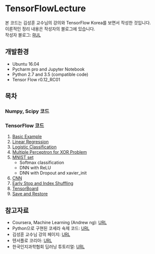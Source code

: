 # TensorFlowLecture

본 코드는 김성훈 교수님의 강의와 TensorFlow Korea를 보면서 작성한 것입니다.  
이론적인 정리 내용은 작성자의 블로그에 있습니다.  
작성자 블로그: [RUL](http://goodtogreate.tistory.com/category/Data%20Science/TensorFlow%20%28python%29)  


## 개발환경 ##

- Ubuntu 16.04
- Pycharm pro and Jupyter Notebook
- Python 2.7 and 3.5 (compatible code)
- Tensor Flow r0.12_RC01

## 목차 ##
### Numpy, Scipy 코드 ###


### TensorFlow 코드 ###

1. [Basic Example](https://github.com/leejaymin/TensorFlowLecture/tree/master/0.Basic)
1. [Linear Regression](https://github.com/leejaymin/TensorFlowLecture/tree/master/1.Linear%20Regression)
1. [Logistic Classification](https://github.com/leejaymin/TensorFlowLecture/tree/master/2.Logistic%20Classification)
1. [Multiple Perceptron for XOR Problem](https://github.com/leejaymin/TensorFlowLecture/tree/master/3.XOR)
1. [MNIST set](https://github.com/leejaymin/TensorFlowLecture/tree/master/4.MNIST)
    - Softmax classification
    - DNN with ReLU
    - DNN with Dropout and xavier_init
1. [CNN](https://github.com/leejaymin/TensorFlowLecture/tree/master/5.CNN)
1. [Early Stop and Index Shuffling](https://github.com/leejaymin/TensorFlowLecture/tree/master/6.Early%20Stop%20and%20Index%20Shuffling)
1. [TensorBoard](https://github.com/leejaymin/TensorFlowLecture/tree/master/7.TensorBoard)
1. [Save and Restore](https://github.com/leejaymin/TensorFlowLecture/tree/master/8.Save%20and%20Restore)


## 참고자료 ##
- Coursera, Machine Learning (Andrew ng): [URL](https://www.coursera.org/learn/machine-learning/home/welcome) 
- Python으로 구현된 코세라 숙제 코드: [URL](https://github.com/kaleko/CourseraML)  
- 김성훈 교수님 강의 페이지: [URL](http://hunkim.github.io/ml/) 
- 텐서플로 코리아: [URL](https://tensorflowkorea.wordpress.com/)  
- 한국인지과학협회 딥러닝 튜토리얼: [URL](https://github.com/leejaymin/deeplearning_tutorial) 




